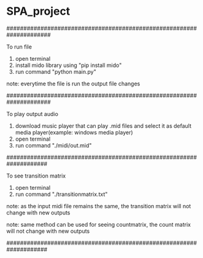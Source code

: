 # SPA_project
#####################################################################

To run file
1) open terminal
2) install mido library using "pip install mido"
2) run command "python main.py"

note: everytime the file is run the output file changes 

#####################################################################

To play output audio
1) download music player that can play .mid files and select it as default media player(example: windows media player)
2) open terminal
3) run command "./midi/out.mid"

####################################################################

To see transition matrix
1) open terminal
2) run command "./transitionmatrix.txt"

note: as the input midi file remains the same, the transition matrix will not change with new outputs

note: same method can be used for seeing countmatrix, the count matrix will not change with new outputs

####################################################################


